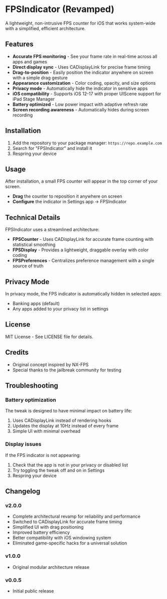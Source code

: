 # FPSIndicator (Revamped)

A lightweight, non-intrusive FPS counter for iOS that works system-wide with a simplified, efficient architecture.

## Features

- **Accurate FPS monitoring** - See your frame rate in real-time across all apps and games
- **Direct display sync** - Uses CADisplayLink for precise frame timing
- **Drag-to-position** - Easily position the indicator anywhere on screen with a simple drag gesture
- **Appearance customization** - Color coding, opacity, and size options
- **Privacy mode** - Automatically hide the indicator in sensitive apps
- **iOS compatibility** - Supports iOS 12-17 with proper UIScene support for iPad Stage Manager
- **Battery optimized** - Low power impact with adaptive refresh rate
- **Screen recording awareness** - Automatically hides during screen recording

## Installation

1. Add the repository to your package manager: `https://repo.example.com`
2. Search for "FPSIndicator" and install it
3. Respring your device

## Usage

After installation, a small FPS counter will appear in the top corner of your screen.

- **Drag** the counter to reposition it anywhere on screen
- **Configure** the indicator in Settings app → FPSIndicator

## Technical Details

FPSIndicator uses a streamlined architecture:

- **FPSCounter** - Uses CADisplayLink for accurate frame counting with statistical smoothing
- **FPSDisplay** - Provides a lightweight, draggable overlay with color coding
- **FPSPreferences** - Centralizes preference management with a single source of truth

## Privacy Mode

In privacy mode, the FPS indicator is automatically hidden in selected apps:

- Banking apps (default)
- Any apps added to your privacy list in settings

## License

MIT License - See LICENSE file for details.

## Credits

- Original concept inspired by NX-FPS
- Special thanks to the jailbreak community for testing

## Troubleshooting

### Battery optimization

The tweak is designed to have minimal impact on battery life:

1. Uses CADisplayLink instead of rendering hooks
2. Updates the display at 10Hz instead of every frame
3. Simple UI with minimal overhead

### Display issues

If the FPS indicator is not appearing:

1. Check that the app is not in your privacy or disabled list
2. Try toggling the tweak off and on in Settings
3. Respring your device

## Changelog

### v2.0.0
- Complete architectural revamp for reliability and performance
- Switched to CADisplayLink for accurate frame timing
- Simplified UI with drag positioning
- Improved battery efficiency
- Better compatibility with iOS windowing system
- Eliminated game-specific hacks for a universal solution

### v1.0.0
- Original modular architecture release

### v0.0.5
- Initial public release
